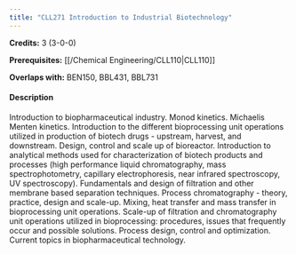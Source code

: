 ```yaml
---
title: "CLL271 Introduction to Industrial Biotechnology"
---
```

**Credits:** 3 (3-0-0)

**Prerequisites:** [[/Chemical Engineering/CLL110|CLL110]]

**Overlaps with:** BEN150, BBL431, BBL731

#### Description
Introduction to biopharmaceutical industry. Monod kinetics. Michaelis Menten kinetics. Introduction to the different bioprocessing unit operations utilized in production of biotech drugs - upstream, harvest, and downstream. Design, control and scale up of bioreactor. Introduction to analytical methods used for characterization of biotech products and processes (high performance liquid chromatography, mass spectrophotometry, capillary electrophoresis, near infrared spectroscopy, UV spectroscopy). Fundamentals and design of filtration and other membrane based separation techniques. Process chromatography - theory, practice, design and scale-up. Mixing, heat transfer and mass transfer in bioprocessing unit operations. Scale-up of filtration and chromatography unit operations utilized in bioprocessing: procedures, issues that frequently occur and possible solutions. Process design, control and optimization. Current topics in biopharmaceutical technology.